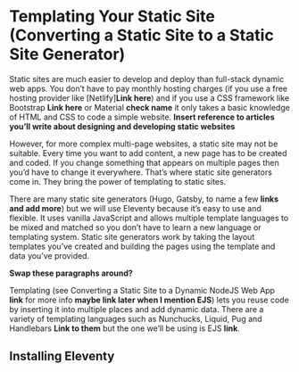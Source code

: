 # Templating Your Static Site (Converting a Static Site to a Static Site Generator)

Static sites are much easier to develop and deploy than full-stack dynamic web apps. You don’t have to pay monthly hosting charges (if you use a free hosting provider like [Netlify]**Link here**) and if you use a CSS framework like Bootstrap **Link here** or Material **check name** it only takes a basic knowledge of HTML and CSS to code a simple website. **Insert reference to articles you’ll write about designing and developing static websites**

However, for more complex multi-page websites, a static site may not be suitable. Every time you want to add content, a new page has to be created and coded. If you change something that appears on multiple pages then you’d have to change it everywhere. That’s where static site generators come in. They bring the power of templating to static sites.

There are many static site generators (Hugo, Gatsby, to name a few **links and add more**) but we will use Eleventy because it’s easy to use and flexible. It uses vanilla JavaScript and allows multiple template languages to be mixed and matched so you don’t have to learn a new language or templating system. Static site generators work by taking the layout templates you’ve created and building the pages using the template and data you’ve provided.

**Swap these paragraphs around?**

Templating (see Converting a Static Site to a Dynamic NodeJS Web App **link** for more info **maybe link later when I mention EJS**) lets you reuse code by inserting it into multiple places and add dynamic data. There are a variety of templating languages such as Nunchucks, Liquid, Pug and Handlebars **Link to them** but the one we’ll be using is EJS **link**.

## Installing Eleventy

